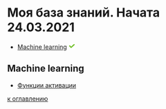 # Моя база знаний. Начата 24.03.2021

+ [Machine learning](#Machine-learning) ![icon][done]

[done]:done.png

## Machine learning
+ [Функции активации](nn.md#Функции-активации)

[к оглавлению](#Моя-база-знаний.-Начата-24.03.2021)